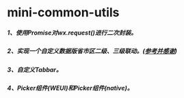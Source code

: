 # mini-common-utils

##### 1、使用Promise对wx.request()进行二次封装。
##### 2、实现一个自定义数据版省市区二级、三级联动。([参考并感谢](https://developers.weixin.qq.com/community/develop/article/doc/0000643f674fa81a18a92b37455413))
##### 3、自定义Tabbar。
##### 4、Picker组件(WEUI)和Picker组件(native)。
